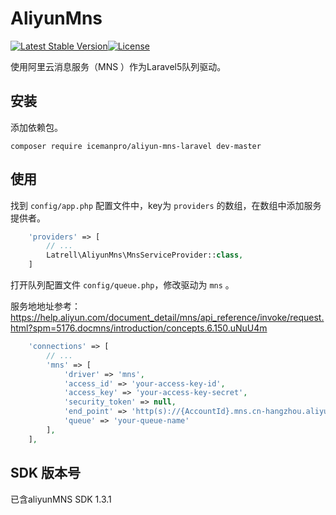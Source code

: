 
AliyunMns
======
[![Latest Stable Version](https://poser.pugx.org/icemanpro/aliyun-mns-laravel/v/stable)](https://packagist.org/packages/icemanpro/aliyun-mns-laravel)[![License](https://poser.pugx.org/icemanpro/aliyun-mns-laravel/license)](https://packagist.org/packages/icemanpro/aliyun-mns-laravel)

使用阿里云消息服务（MNS ）作为Laravel5队列驱动。

## 安装

添加依赖包。

```
composer require icemanpro/aliyun-mns-laravel dev-master
```

## 使用

找到 `config/app.php` 配置文件中，key为 `providers` 的数组，在数组中添加服务提供者。

```php
	'providers' => [
		// ...
		Latrell\AliyunMns\MnsServiceProvider::class,
	]
```

打开队列配置文件 `config/queue.php`，修改驱动为 `mns` 。

服务地地址参考：https://help.aliyun.com/document_detail/mns/api_reference/invoke/request.html?spm=5176.docmns/introduction/concepts.6.150.uNuU4m

```php
	'connections' => [
		// ...
		'mns' => [
            'driver' => 'mns',
            'access_id' => 'your-access-key-id',
            'access_key' => 'your-access-key-secret',
            'security_token' => null,
            'end_point' => 'http(s)://{AccountId}.mns.cn-hangzhou.aliyuncs.com',
            'queue' => 'your-queue-name'
        ],
	],
```

## SDK 版本号
已含aliyunMNS SDK 1.3.1

